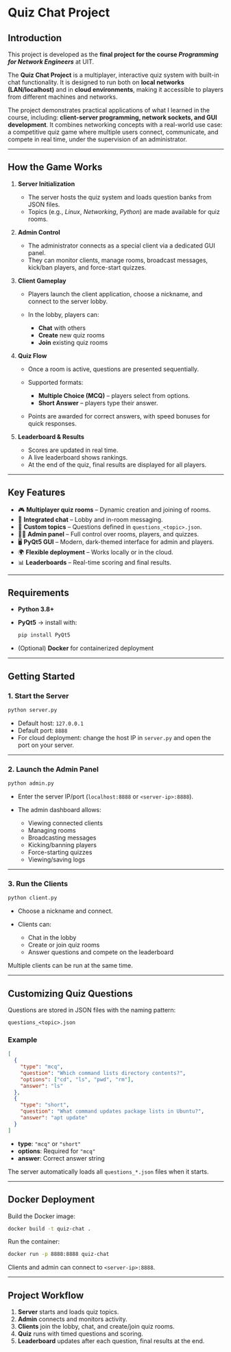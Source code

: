 # Quiz Chat Project

## Introduction

This project is developed as the **final project for the course *Programming for Network Engineers*** at UIT.

The **Quiz Chat Project** is a multiplayer, interactive quiz system with built-in chat functionality. It is designed to run both on **local networks (LAN/localhost)** and in **cloud environments**, making it accessible to players from different machines and networks.

The project demonstrates practical applications of what I learned in the course, including: **client-server programming, network sockets, and GUI development**. It combines networking concepts with a real-world use case: a competitive quiz game where multiple users connect, communicate, and compete in real time, under the supervision of an administrator.

---

## How the Game Works

1. **Server Initialization**

   * The server hosts the quiz system and loads question banks from JSON files.
   * Topics (e.g., *Linux*, *Networking*, *Python*) are made available for quiz rooms.

2. **Admin Control**

   * The administrator connects as a special client via a dedicated GUI panel.
   * They can monitor clients, manage rooms, broadcast messages, kick/ban players, and force-start quizzes.

3. **Client Gameplay**

   * Players launch the client application, choose a nickname, and connect to the server lobby.
   * In the lobby, players can:

     * **Chat** with others
     * **Create** new quiz rooms
     * **Join** existing quiz rooms

4. **Quiz Flow**

   * Once a room is active, questions are presented sequentially.
   * Supported formats:

     * **Multiple Choice (MCQ)** – players select from options.
     * **Short Answer** – players type their answer.
   * Points are awarded for correct answers, with speed bonuses for quick responses.

5. **Leaderboard & Results**

   * Scores are updated in real time.
   * A live leaderboard shows rankings.
   * At the end of the quiz, final results are displayed for all players.

---

## Key Features

* 🎮 **Multiplayer quiz rooms** – Dynamic creation and joining of rooms.
* 💬 **Integrated chat** – Lobby and in-room messaging.
* 📂 **Custom topics** – Questions defined in `questions_<topic>.json`.
* 👨‍💼 **Admin panel** – Full control over rooms, players, and quizzes.
* 🖥️ **PyQt5 GUI** – Modern, dark-themed interface for admin and players.
* 🌍 **Flexible deployment** – Works locally or in the cloud.
* 📊 **Leaderboards** – Real-time scoring and final results.

---

## Requirements

* **Python 3.8+**
* **PyQt5** → install with:

  ```bash
  pip install PyQt5
  ```
* (Optional) **Docker** for containerized deployment

---

## Getting Started

### 1. Start the Server

```bash
python server.py
```

* Default host: `127.0.0.1`
* Default port: `8888`
* For cloud deployment: change the host IP in `server.py` and open the port on your server.

---

### 2. Launch the Admin Panel

```bash
python admin.py
```

* Enter the server IP/port (`localhost:8888` or `<server-ip>:8888`).
* The admin dashboard allows:

  * Viewing connected clients
  * Managing rooms
  * Broadcasting messages
  * Kicking/banning players
  * Force-starting quizzes
  * Viewing/saving logs

---

### 3. Run the Clients

```bash
python client.py
```

* Choose a nickname and connect.
* Clients can:

  * Chat in the lobby
  * Create or join quiz rooms
  * Answer questions and compete on the leaderboard

Multiple clients can be run at the same time.

---

## Customizing Quiz Questions

Questions are stored in JSON files with the naming pattern:

```
questions_<topic>.json
```

### Example

```json
[
  {
    "type": "mcq",
    "question": "Which command lists directory contents?",
    "options": ["cd", "ls", "pwd", "rm"],
    "answer": "ls"
  },
  {
    "type": "short",
    "question": "What command updates package lists in Ubuntu?",
    "answer": "apt update"
  }
]
```

* **type**: `"mcq"` or `"short"`
* **options**: Required for `"mcq"`
* **answer**: Correct answer string

The server automatically loads all `questions_*.json` files when it starts.

---

## Docker Deployment

Build the Docker image:

```bash
docker build -t quiz-chat .
```

Run the container:

```bash
docker run -p 8888:8888 quiz-chat
```

Clients and admin can connect to `<server-ip>:8888`.

---

## Project Workflow

1. **Server** starts and loads quiz topics.
2. **Admin** connects and monitors activity.
3. **Clients** join the lobby, chat, and create/join quiz rooms.
4. **Quiz** runs with timed questions and scoring.
5. **Leaderboard** updates after each question, final results at the end.

